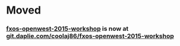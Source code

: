 # Moved
### [fxos-openwest-2015-workshop](https://git.daplie.com/coolaj86/fxos-openwest-2015-workshop) is now at [git.daplie.com/coolaj86/fxos-openwest-2015-workshop](https://git.daplie.com/coolaj86/fxos-openwest-2015-workshop)
